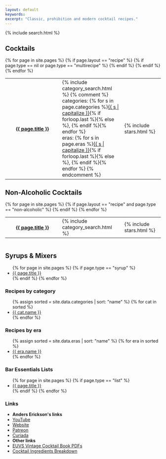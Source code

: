 ```yaml
---
layout: default
keywords:
excerpt: "Classic, prohibition and modern cocktail recipes."
---
```


<div class="double_line"> </div>

<div class="row">
    <div class="twelve columns" id="search">
        {% include search.html %}
    </div><!-- /div 12 col -->
</div><!-- /div row -->

<div class="row">
    <div class="two-thirds column"> 
        <h2>Cocktails</h2>
        <table style="width:100%;">
        {% for page in site.pages %}
            {% if page.layout == "recipe" %}
            {% if page.type == nil or page.type == "multirecipe" %}
            <tr>
            <th class="no-border" style="width:35%;">
                <a href="{{ page.url | prepend: site.baseurl }}">
                {{ page.title }}
                </a>
            </th>
            <td class="no-border" style="width:40%;">
                {% include category_search.html %}
                {% comment %}<br>
                categories: {% for s in page.categories %}<a href="/cocktails/category/{{s}}_cocktails.html">{{ s | capitalize }}</a>{% if forloop.last %}{% else %}, {% endif %}{% endfor %}<br>
                eras: {% for s in page.eras %}<a href="/cocktails/era/{{s}}.html">{{ s | capitalize }}</a>{% if forloop.last %}{% else %}, {% endif %}{% endfor %}
                {% endcomment %}
            </td>
            <td class="no-border stars" style="width:25%">
                {% include stars.html %}
            </td>
            </tr>
            {% endif %}
            {% endif %}
        {% endfor %}
        </table>
        <h2>Non-Alcoholic Cocktails</h2>
        <table style="width:100%;">
        {% for page in site.pages %}
            {% if page.layout == "recipe" and page.type == "non-alcoholic" %}
            <tr>
            <th class="no-border" style="width:35%;">
                <a href="{{ page.url | prepend: site.baseurl }}">
                {{ page.title }}
                </a>
            </th>
            <td class="no-border" style="width:40%;">
                {% include category_search.html %}
            </td>
            <td class="no-border stars">
                {% include stars.html %}
            </td>
            </tr>
            {% endif %}
        {% endfor %}
        </table>
    </div><!-- /div 2/3 -->
    <div class="one-third column">
        <h2>Syrups &amp; Mixers</h2>
        <ul>
        {% for page in site.pages %}
            {% if page.type == "syrup" %}
            <li><a href="{{ page.url | prepend: site.baseurl }}">
                {{ page.title }}
            </a></li>
            {% endif %}
        {% endfor %}
        </ul>
        <h3>Recipes by category</h3>
        <ul>
        {% assign sorted = site.data.categories | sort: "name" %}
        {% for cat in sorted %}
            <li><a href="{{ cat.slug }}_cocktails.html">{{ cat.name }}</a></li>
        {% endfor %}
        </ul>
        <h3>Recipes by era</h3>
        <ul>
        {% assign sorted = site.data.eras | sort: "name" %}
        {% for era in sorted %}
            <li><a href="{{ era.slug }}.html">{{ era.name }}</a></li>
        {% endfor %}
        </ul>
        <h3>Bar Essentials Lists</h3>
        <ul>
        {% for page in site.pages %}
            {% if page.type == "list" %}
            <li><a href="{{ page.url | prepend: site.baseurl }}">
                {{ page.title }}
            </a></li>
            {% endif %}
        {% endfor %}
        </ul>
        <h3>Links</h3>
        <ul>
            <li><strong>Anders Erickson's links</strong></li>
            <li><a href="https://www.youtube.com/@AndersErickson/videos" target="_blank">YouTube</a></li>
            <li><a href="https://www.anderserickson.com/" target="_blank">Website</a></li>
            <li><a href="https://www.patreon.com/anderserickson/posts" target="_blank">Patreon</a></li>
            <li><a href="https://curiada.com/collections/anders-erickson-spirits-collection?utm_campaign=Anders-Website-Primary-Link&utm_medium=Anders&utm_source=Partnership" target="_blank">Curiada</a></li>
            <li><strong>Other links</strong></li>
            <li><a href="https://euvs-vintage-cocktail-books.cld.bz/" target="_blank">EUVS Vintage Cocktail Book PDFs</a></li>
            <li><a href="./AndersEricksonCocktailsList.numbers" target="_blank">Cocktail Ingredients Breakdown</a></li>
        </ul>
    </div><!-- /div 1/3 -->

</div><!-- /div row -->
